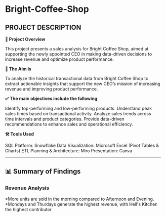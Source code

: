 # Bright-Coffee-Shop

## **PROJECT DESCRIPTION**

**📝 Project Overview**

This project presents a sales analysis for Bright Coffee Shop, aimed at supporting the newly appointed CEO in making data-driven decisions to increase revenue and optimize product performance.

**🎯 The Aim is**

To analyze the historical transactional data from Bright Coffee Shop to extract actionable insights that support the new CEO’s mission of increasing revenue and improving product performance.

**✅ The main objectives include the following**

Identify top-performing and low-performing products.
Understand peak sales times based on transactional activity.
Analyze sales trends across time intervals and product categories.
Provide data-driven recommendations to enhance sales and operational efficiency.

**🛠️ Tools Used**

SQL Platform: Snowflake
Data Visualization: Microsoft Excel (Pivot Tables & Charts)
ETL Planning & Architecture: Miro
Presentation: Canva
___
## **📊 Summary of Findings**

### Revenue Analysis

*More units are sold in the morning compared to Afternoon and Evening.
*Mondays and Thurdays generate the highest revenue, with Hell's Kitchen the highest contributor
